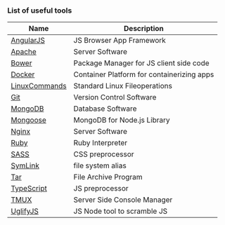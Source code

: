 ### List of useful tools

Name | Description
--- | ---
[AngularJS](angularjs) | JS Browser App Framework
[Apache](apache.md) | Server Software
[Bower](bower.md) | Package Manager for JS client side code
[Docker](docker.md) | Container Platform for containerizing apps
[LinuxCommands](#linuxcommands) | Standard Linux Fileoperations
[Git](#git) | Version Control Software
[MongoDB](#mongodb) | Database Software
[Mongoose](#mongoose) | MongoDB for Node.js Library
[Nginx](#nginx) | Server Software
[Ruby](#ruby) | Ruby Interpreter
[SASS](#sass) | CSS preprocessor
[SymLink](#symlink) | file system alias
[Tar](#tar) | File Archive Program
[TypeScript](typescript.md) | JS preprocessor
[TMUX](#tmux) | Server Side Console Manager
[UglifyJS](#uglifyjs) | JS Node tool to scramble JS
